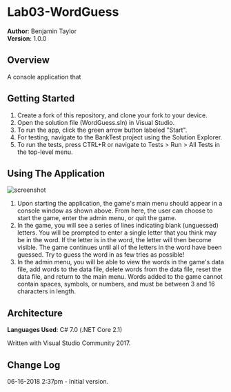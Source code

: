 # Lab03-WordGuess
**Author**: Benjamin Taylor  
**Version**: 1.0.0

## Overview
A console application that 

## Getting Started
1. Create a fork of this repository, and clone your fork to your device.  
2. Open the solution file (WordGuess.sln) in Visual Studio.
3. To run the app, click the green arrow button labeled "Start".
4. For testing, navigate to the BankTest project using the Solution Explorer.
5. To run the tests, press CTRL+R or navigate to Tests > Run > All Tests in the top-level menu.

## Using The Application
![screenshot](https://github.com/btaylor93/Lab03-WordGuess/raw/master/assets/screenshot.jpg)
1. Upon starting the application, the game's main menu should appear in a console window as shown above. From here, the user can choose to start the game, enter the admin menu, or quit the game.
2. In the game, you will see a series of lines indicating blank (unguessed) letters. You will be prompted to enter a single letter that you think may be in the word. If the letter is in the word, the letter will then become visible. The game continues until all of the letters in the word have been guessed. Try to guess the word in as few tries as possible!
3. In the admin menu, you will be able to view the words in the game's data file, add words to the data file, delete words from the data file, reset the data file, and return to the main menu. Words added to the game cannot contain spaces, symbols, or numbers, and must be between 3 and 16 characters in length.

## Architecture
**Languages Used**: C# 7.0 (.NET Core 2.1)

Written with Visual Studio Community 2017.

## Change Log
06-16-2018 2:37pm - Initial version.